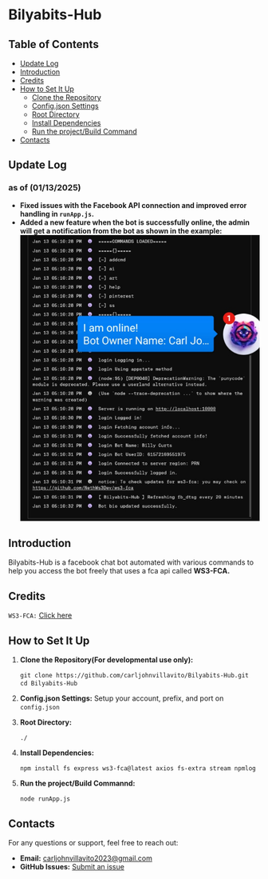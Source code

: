 # Bilyabits-Hub

## Table of Contents
- [Update Log](#update-log)
- [Introduction](#introduction)
- [Credits](#credits)
- [How to Set It Up](#how-to-set-it-up)
  - [Clone the Repository](#clone-the-repositoryfor-developmental-use-only)
  - [Config.json Settings](#configjson-settings)
  - [Root Directory](#root-directory)
  - [Install Dependencies](#install-dependencies)
  - [Run the project/Build Command](#run-the-projectbuild-command)
- [Contacts](#contacts)

## Update Log 
### as of (01/13/2025)
- **Fixed issues with the Facebook API connection and improved error handling in `runApp.js`.**
- **Added a new feature when the bot is successfully online, the admin will get a notification from the bot as shown in the example:**
![logo](./img/Screenshot_20250113-171034_1.png)

## Introduction
Bilyabits-Hub is a facebook chat bot automated with various commands to help you access the bot freely that uses a fca api called **WS3-FCA.**


## Credits
`WS3-FCA:`  [Click here](https://www.npmjs.com/package/ws3-fca)

## How to Set It Up
1. **Clone the Repository(For developmental use only):**
   ```
   git clone https://github.com/carljohnvillavito/Bilyabits-Hub.git
   cd Bilyabits-Hub
   ```

2. **Config.json Settings:**
   Setup your account, prefix, and port on `config.json`

3. **Root Directory:**
   ```
   ./
   ```

4. **Install Dependencies:**
   ```
   npm install fs express ws3-fca@latest axios fs-extra stream npmlog
   ```
5. **Run the project/Build Commannd:**
   ```
   node runApp.js
   ```

## Contacts
For any questions or support, feel free to reach out:

- **Email:** carljohnvillavito2023@gmail.com
- **GitHub Issues:** [Submit an issue](https://github.com/carljohnvillavito/autobot-test/issues)
